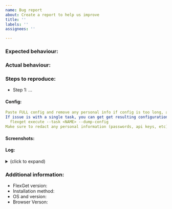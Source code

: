```yaml
---
name: Bug report
about: Create a report to help us improve
title: ''
labels: ''
assignees: ''

---
```


<!---
Before opening an issue, verify:

- Is this a feature request? Post it on https://feathub.com/Flexget/Flexget
- Are you using v2 of the webui? If not, please report the issue in https://github.com/Flexget/Flexget/issues
- Did you search to see if the issue already exists? https://github.com/Flexget/webui/issues
- Did you fill out the issue template as completely as possible?

The issue template is here because it helps to ensure you submitted all the necessary information the first time, and allows us to more quickly review issues. Please fill it out correctly and do not ignore it, no matter how irrelevant you think it may be. Thanks in advance for your help with this!
--->

### Expected behaviour:

<!---
Please don't just say "it doesn't crash" or "it works". Explain what the expected result is.
--->

### Actual behaviour:

### Steps to reproduce:
- Step 1: ...

#### Config:
```yaml
Paste FULL config and remove any personal info if config is too long, attach the file to the ticket.
If issue is with a single task, you can get get resulting configuration by running:
  flexget execute --task <NAME> --dump-config
Make sure to redact any personal information (passwords, api keys, etc) !
```

#### Screenshots:

  
#### Log:
<details>
 <summary>(click to expand)</summary>

```
paste log output here
```
</details>

### Additional information:

- FlexGet version:
- Installation method:
- OS and version:
- Browser Verson:

<!---
In config and debug/crash logs, remember to redact any personal or sensitive information such as passwords, API keys, private URLs and so on.

Please verify that the following data is present before submitting your issue:

- Link to a paste service or paste above the relevant config (preferably full config, including templates if present). Please make sure the paste does not expire, if possible.
- Link to a paste service or paste above debug-level logs of the relevant task/s (use `flexget -L debug execute --tasks <Task_name>`).
- FlexGet version (use `flexget -V` to get it).
- Full Python version, for example `2.7.11` (use `python -V` to get it). 
- Installation method (pip, git install, etc).
- OS and version.
--->
